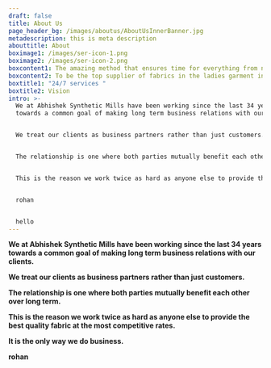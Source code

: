 ```yaml
---
draft: false
title: About Us
page_header_bg: /images/aboutus/AboutUsInnerBanner.jpg
metadescription: this is meta description
abouttitle: About
boximage1: /images/ser-icon-1.png
boximage2: /images/ser-icon-2.png
boxcontent1: The amazing method that ensures time for everything from now life!
boxcontent2: To be the top supplier of fabrics in the ladies garment industry.
boxtitle1: "24/7 services "
boxtitle2: Vision
intro: >-
  We at Abhishek Synthetic Mills have been working since the last 34 years
  towards a common goal of making long term business relations with our clients.


  We treat our clients as business partners rather than just customers.


  The relationship is one where both parties mutually benefit each other over long term.


  This is the reason we work twice as hard as anyone else to provide the best quality fabric at the most competitive rates.


  rohan


  hello
---
```

**We at Abhishek Synthetic Mills have been working since the last 34 years towards a common goal of making long term business relations with our clients.**

**We treat our clients as business partners rather than just customers.**

**The relationship is one where both parties mutually benefit each other over long term.**

**This is the reason we work twice as hard as anyone else to provide the best quality fabric at the most competitive rates.**

**It is the only way we do business.**

**rohan**